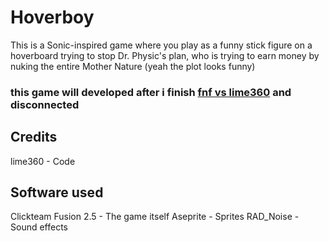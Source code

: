 # Hoverboy
This is a Sonic-inspired game where you play as a funny stick figure on a hoverboard trying to stop 
Dr. Physic's plan, who is trying to earn money by nuking the entire Mother Nature (yeah the plot looks funny)

### this game will developed after i finish [fnf vs lime360](https://github.com/lime360/FNF-VS-lime360) and disconnected

## Credits
lime360 - Code

## Software used
Clickteam Fusion 2.5 - The game itself
Aseprite - Sprites
RAD_Noise - Sound effects